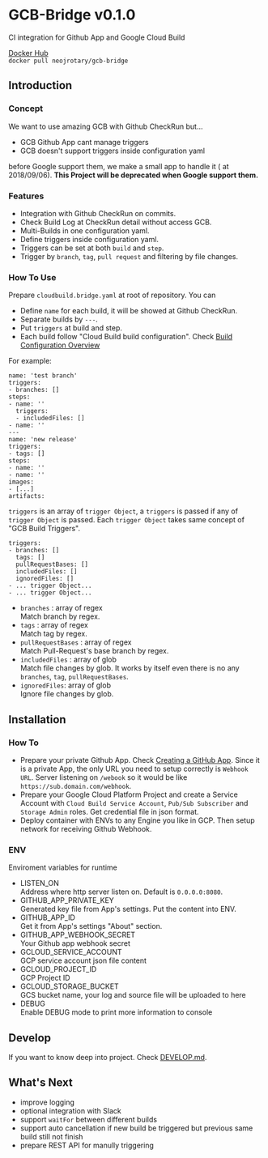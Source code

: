 # GCB-Bridge v0.1.0
CI integration for Github App and Google Cloud Build

[Docker Hub](https://hub.docker.com/r/neojrotary/gcb-bridge/)   
`docker pull neojrotary/gcb-bridge`   
   
## Introduction
### Concept
We want to use amazing GCB with Github CheckRun but...
- GCB Github App cant manage triggers
- GCB doesn't support triggers inside configuration yaml   

before Google support them, we make a small app to handle it ( at 2018/09/06). **This Project will be deprecated when Google support them.**

### Features 
- Integration with Github CheckRun on commits.
- Check Build Log at CheckRun detail without access GCB.
- Multi-Builds in one configuration yaml.
- Define triggers inside configuration yaml.
- Triggers can be set at both `build` and `step`.
- Trigger by `branch`, `tag`, `pull request` and filtering by file changes.

### How To Use
Prepare `cloudbuild.bridge.yaml` at root of repository. You can
- Define `name` for each build, it will be showed at Github CheckRun.
- Separate builds by `---`.
- Put `triggers` at build and step.
- Each build follow "Cloud Build build configuration". Check [Build Configuration Overview](https://cloud.google.com/cloud-build/docs/build-config)

For example: 
```
name: 'test branch'
triggers:
- branches: []
steps:
- name: ''
  triggers:
  - includedFiles: []
- name: ''
---
name: 'new release'
triggers:
- tags: []
steps:
- name: ''
- name: ''
images:
- [...]
artifacts:
```
   
`triggers` is an array of `trigger Object`, a `triggers` is passed if any of `trigger Object` is passed. Each `trigger Object` takes same concept of "GCB Build Triggers".
```
triggers:
- branches: []
  tags: []
  pullRequestBases: []
  includedFiles: []
  ignoredFiles: []
- ... trigger Object...
- ... trigger Object...
```
- `branches` : array of regex   
  Match branch by regex.
- `tags` : array of regex   
  Match tag by regex.
- `pullRequestBases` : array of regex   
  Match Pull-Request's base branch by regex.
- `includedFiles` : array of glob   
  Match file changes by glob. It works by itself even there is no any `branches`, `tag`, `pullRequestBases`.
- `ignoredFiles`: array of glob   
  Ignore file changes by glob.

## Installation
### How To
- Prepare your private Github App. Check [Creating a GitHub App](https://developer.github.com/apps/building-github-apps/creating-a-github-app/). Since it is a private App, the only URL you need to setup correctly is `Webhook URL`. Server listening on `/webook` so it would be like `https://sub.domain.com/webhook`.
- Prepare your Google Cloud Platform Project and create a Service Account with `Cloud Build Service Account`, `Pub/Sub Subscriber` and `Storage Admin` roles. Get credential file in json format.
- Deploy container with ENVs to any Engine you like in GCP. Then setup network for receiving Github Webhook.

### ENV
Enviroment variables for runtime
- LISTEN_ON   
  Address where http server listen on. Default is `0.0.0.0:8080`.
- GITHUB_APP_PRIVATE_KEY   
  Generated key file from App's settings. Put the content into ENV.
- GITHUB_APP_ID   
  Get it from App's settings "About" section.
- GITHUB_APP_WEBHOOK_SECRET   
  Your Github app webhook secret
- GCLOUD_SERVICE_ACCOUNT   
  GCP service account json file content
- GCLOUD_PROJECT_ID   
  GCP Project ID
- GCLOUD_STORAGE_BUCKET   
  GCS bucket name, your log and source file will be uploaded to here
- DEBUG   
  Enable DEBUG mode to print more information to console

## Develop
If you want to know deep into project. Check [DEVELOP.md](https://github.com/NeoJRotary/GCB-bridge/blob/master/DEVELOP.md).

## What's Next
- improve logging
- optional integration with Slack
- support `waitFor` between different builds
- support auto cancellation if new build be triggered but previous same build still not finish
- prepare REST API for manully triggering
